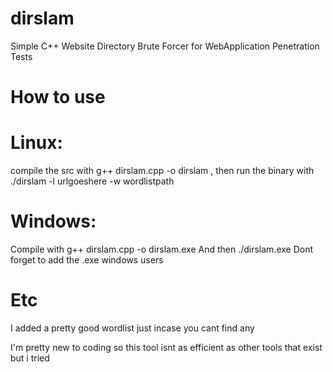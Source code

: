 # dirslam
Simple C++ Website Directory Brute Forcer for WebApplication Penetration Tests

# How to use

# Linux: 
compile the src with g++ dirslam.cpp -o dirslam , then run the binary with 
./dirslam -l urlgoeshere -w wordlistpath

# Windows: 
Compile with g++ dirslam.cpp -o dirslam.exe
And then ./dirslam.exe
Dont forget to add the .exe windows users

# Etc

I added a pretty good wordlist just incase you cant find any

I'm pretty new to coding so this tool isnt as efficient as other tools that exist but i tried
